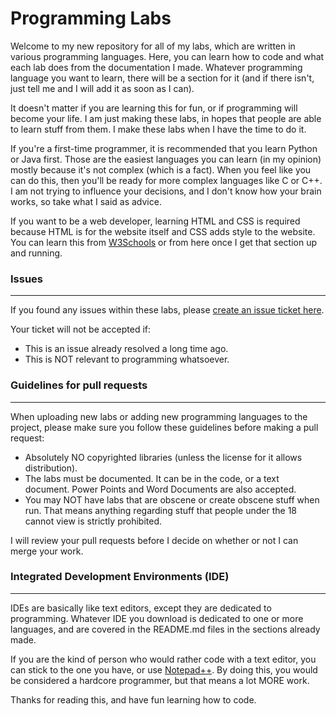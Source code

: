 # Programming Labs

Welcome to my new repository for all of my labs, which are written in various programming languages. Here, you can learn how to code and what each lab does from the documentation I made. Whatever programming language you want to learn, there will be a section for it (and if there isn't, just tell me and I will add it as soon as I can).

It doesn't matter if you are learning this for fun, or if programming will become your life. I am just making these labs, in hopes that people are able to learn stuff from them. I make these labs when I have the time to do it.

If you're a first-time programmer, it is recommended that you learn Python or Java first. Those are the easiest languages you can learn (in my opinion) mostly because it's not complex (which is a fact). When you feel like you can do this, then you'll be ready for more complex languages like C or C++. I am not trying to influence your decisions, and I don't know how your brain works, so take what I said as advice.

If you want to be a web developer, learning HTML and CSS is required because HTML is for the website itself and CSS adds style to the website. You can learn this from [W3Schools](http://w3schools.com) or from here once I get that section up and running.

### Issues
------------------------------------------
If you found any issues within these labs, please [create an issue ticket here](https://github.com/tangalbert919/Programming-Labs/issues/new/).

Your ticket will not be accepted if:
* This is an issue already resolved a long time ago.
* This is NOT relevant to programming whatsoever.

### Guidelines for pull requests
------------------------------------------
When uploading new labs or adding new programming languages to the project, please make sure you follow these guidelines before making a pull request:

* Absolutely NO copyrighted libraries (unless the license for it allows distribution).
* The labs must be documented. It can be in the code, or a text document. Power Points and Word Documents are also accepted.
* You may NOT have labs that are obscene or create obscene stuff when run. That means anything regarding stuff that people under the 18 cannot view is strictly prohibited.

I will review your pull requests before I decide on whether or not I can merge your work.

### Integrated Development Environments (IDE)
------------------------------------------
IDEs are basically like text editors, except they are dedicated to programming. Whatever IDE you download is dedicated to one or more languages, and are covered in the README.md files in the sections already made.

If you are the kind of person who would rather code with a text editor, you can stick to the one you have, or use [Notepad++](https://notepad-plus-plus.org/). By doing this, you would be considered a hardcore programmer, but that means a lot MORE work.

Thanks for reading this, and have fun learning how to code.
